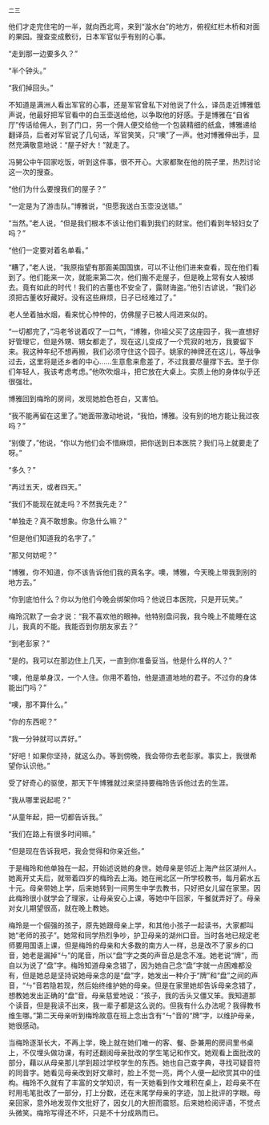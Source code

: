     二三 

   他们才走完住宅的一半，就向西北弯，来到“漩水台”的地方，俯视红栏木桥和对面的果园。搜查变成敷衍，日本军官似乎有别的心事。

   “走到那一边要多久？”

   “半个钟头。”

   “我们掉回头。”

   不知道是满洲人看出军官的心事，还是军官曾私下对他说了什么，译员走近博雅低声说，他最好把军官看中的白玉壶送给他，以争取他的好感。于是博雅在“自省厅”传话给佣人，到了门口，另一个佣人便交给他一个包装精细的纸盒，博雅递给翻译员，后者对军官说了几句话，军官笑笑，只“噢”了一声。他对博雅伸出手，显然充满敬意地说：“屋子好大！”就走了。

   冯舅公中午回家吃饭，听到这件事，很不开心。大家都聚在他的院子里，热烈讨论这一次的搜查。

   “他们为什么要搜我们的屋子？”

   “一定是为了游击队。”博雅说，“但愿我送白玉壶没送错。”

   “当然。”老人说，“但是我们根本不该让他们看到我们的财宝。他们看到年轻妇女了吗？”

   “他们一定要对着名单看。”

   “糟了，”老人说，“我原指望有那面美国国旗，可以不让他们进来查看，现在他们看到了。他们能来一次，就能来第二次，他们搬不走屋子，但是晚上常有女人被绑去。竟有如此的时代！我们的古董也不安全了，露财诲盗。”他引古谚说，“我们必须把古董收好藏好。没有这些麻烦，日子已经难过了。”

   老人坐着抽水烟，看来忧心忡忡的，仿佛屋子已被人闯进来似的。

   “一切都完了，”冯老爷说着叹了一口气，“博雅，你祖父买了这座园子，我一直想好好管理它，但是外甥、甥女都走了，现在这儿变成了一个荒寂的地方，我要留下来。我这种年纪不想再搬，我们必须守住这个园子。姚家的神牌还在这儿，等战争过去，这里将是还乡者的中心……生意愈来愈差了，不过我要尽量撑下去。至于你们年轻人，我该考虑考虑。”他吹吹烟斗，把它放在大桌上。实质上他的身体似乎还很强壮。

   博雅回到梅玲的房间，发现她脸色苍白，又害怕。

   “我不能再留在这里了。”她面带激动地说，“我怕，博雅。没有别的地方能让我过夜吗？”

   “别傻了，”他说，“你以为他们会不惜麻烦，把你送到日本医院？我们马上就要走了呀。”

   “多久？”

   “再过五天，或者四天。”

   “我们不能现在就走吗？不然我先走？”

   “单独走？真不敢想象。你急什么嘛？”

   “但是他们知道我的名字了。”

   “那又何妨呢？”

   “博雅，你不知道，你不该告诉他们我的真名字。噢，博雅，今天晚上带我到别的地方去。”

   “你到底怕什么？你以为他们今晚会绑架你吗？他说日本医院，只是开玩笑。”

   梅玲沉默了一会才说：“我不喜欢他的眼神。他特别盘问我，我今晚上不能睡在这儿，我真的不能。我能否到你朋友家去？”

   “到老彭家？”

   “是的。我可以在那边住上几天，一直到你准备妥当。他是什么样的人？”

   “噢，他是单身汉，一个人住。你用不着怕，他是道道地地的君子。不过你的身体能出门吗？”

   “噢，那不算什么。”

   “你的东西呢？”

   “我一分钟就可以弄好。”

   “好吧！如果你坚持，就这么办。等到傍晚，我会带你去老彭家。事实上，我很希望你认识他。”

   受了好奇心的驱使，那天下午博雅就过来坚持要梅玲告诉他过去的生涯。

   “我从哪里说起呢？”

   “从童年起，把一切都告诉我。”

   “我们在路上有很多时间嘛。”

   “但是现在告诉我吧，我会觉得和你亲近些。”

   于是梅玲和他单独在一起，开始述说她的身世。她母亲是邻近上海产丝区湖州人。她离开丈夫后，就带着四岁的梅玲去上海。她在闸北区一所学校教书，每月薪水五十元。母亲带她上学，后来她转到一间男生中学去教书，只好把女儿留在家里。因此梅玲很小就学会了理家，让母亲安心上课，等她中午回家，午餐就弄好了。母亲对女儿期望很高，就在晚上教她。

   梅玲是一个倔强的孩子，原先她跟母亲上学，和其他小孩子一起读书，大家都叫她“老师的孩子”。她常和同学热烈争吵，护卫母亲的湖州口音。当时各地已规定老师要用国语上课，但是梅玲的母亲和大多数的南方人一样，总是改不了家乡的口音，她老是漏掉“ㄣ”的尾音，所以“盘”字之类的声音总是念不准。她老说“牌”，而自以为说了“盘”字。梅玲知道母亲念错了，因为她自己念“盘”字就一点困难都没有，但是她总是坚持说她母亲念的是“盘”字，她发出一种介于“牌”和“盘”之间的声音，“ㄣ”音若隐若现，然后始终维护她的母亲。但是在家里她却告诉母亲念错了，想教她发出正确的“盘”音。母亲慈爱地说：“孩子，我的舌头又僵又笨。我知道那个读音，但是我读不出来，我一辈子都是这么说的。但我有什么办法呢？我得教书维生哪。”第二天母亲听到梅玲故意在班上念出含有“ㄣ”音的“牌”字，以维护母亲，她很感动。

   当梅玲逐渐长大，不再上学，晚上就在她们唯一的客、餐、卧兼用的房间里书桌上，不仅埋头做功课，有时还翻阅母亲批改的学生笔记和作文。她观看上面批改的部分，藉以从母亲那儿学到超过学校学生的东西。她也自己查字典，寻找可疑音符的同音字。她看见母亲改到好文章时，脸上不觉一亮，两个人便一起欣赏其中的佳构。梅玲不久就有了丰富的文学知识，有一天她看到作文堆积在桌上，趁母亲不在时用毛笔批改了一部分，打上分数，还在末尾学母亲的字迹，加上批评的字眼。母亲回家，意外地发现作文批好了，因女儿的大胆而震怒。后来她检阅评语，不觉点头微笑。梅玲写得还不坏，只是不十分成熟而已。


